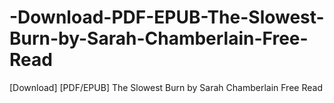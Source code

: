 # -Download-PDF-EPUB-The-Slowest-Burn-by-Sarah-Chamberlain-Free-Read
[Download] [PDF/EPUB] The Slowest Burn by Sarah  Chamberlain Free Read
